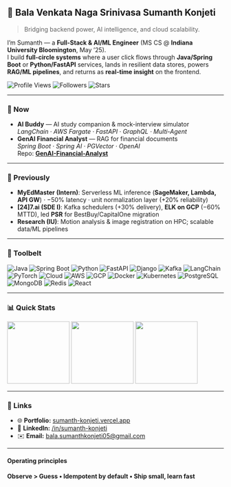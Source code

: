 ## 🌟 Bala Venkata Naga Srinivasa Sumanth Konjeti

> Bridging backend power, AI intelligence, and cloud scalability.

I’m Sumanth — a **Full-Stack & AI/ML Engineer** (MS CS @ **Indiana University Bloomington**, May ’25).  
I build **full-circle systems** where a user click flows through **Java/Spring Boot** or **Python/FastAPI** services,
lands in resilient data stores, powers **RAG/ML pipelines**, and returns as **real-time insight** on the frontend.

![Profile Views](https://komarev.com/ghpvc/?username=SumanthKonjeti007&style=flat)
![Followers](https://img.shields.io/github/followers/SumanthKonjeti007?label=Followers&style=flat)
![Stars](https://img.shields.io/github/stars/SumanthKonjeti007?label=Repo%20Stars&style=flat)

---

### 🔭 Now
- **AI Buddy** — AI study companion & mock-interview simulator  
  _LangChain · AWS Fargate · FastAPI · GraphQL · Multi-Agent_
- **GenAI Financial Analyst** — RAG for financial documents  
  _Spring Boot · Spring AI · PGVector · OpenAI_  
  Repo: **[GenAI-Financial-Analyst](https://github.com/SumanthKonjeti007/GenAI-Financial-Analyst)**

---

### 🧱 Previously
- **MyEdMaster (Intern)**: Serverless ML inference (**SageMaker, Lambda, API GW**) · −50% latency · unit normalization layer (+20% reliability)  
- **[24]7.ai (SDE I)**: Kafka schedulers (+30% delivery), **ELK on GCP** (−60% MTTD), led **PSR** for BestBuy/CapitalOne migration  
- **Research (IU)**: Motion analysis & image registration on HPC; scalable data/ML pipelines

---

### 🧰 Toolbelt
![Java](https://img.shields.io/badge/Java-ED8B00?logo=openjdk&logoColor=white)
![Spring Boot](https://img.shields.io/badge/Spring%20Boot-6DB33F?logo=springboot&logoColor=white)
![Python](https://img.shields.io/badge/Python-3776AB?logo=python&logoColor=white)
![FastAPI](https://img.shields.io/badge/FastAPI-009688?logo=fastapi&logoColor=white)
![Django](https://img.shields.io/badge/Django-0C4B33?logo=django&logoColor=white)
![Kafka](https://img.shields.io/badge/Kafka-231F20?logo=apache-kafka&logoColor=white)
![LangChain](https://img.shields.io/badge/LangChain-121212?logo=chainlink&logoColor=white)
![PyTorch](https://img.shields.io/badge/PyTorch-EE4C2C?logo=pytorch&logoColor=white)
![Cloud](https://img.shields.io/badge/Cloud-AWS%20%7C%20GCP-1a73e8?logo=googlecloud&logoColor=white)
![AWS](https://img.shields.io/badge/AWS-232F3E?logo=amazon-aws&logoColor=white)
![GCP](https://img.shields.io/badge/GCP-1a73e8?logo=googlecloud&logoColor=white)
![Docker](https://img.shields.io/badge/Docker-2496ED?logo=docker&logoColor=white)
![Kubernetes](https://img.shields.io/badge/Kubernetes-326CE5?logo=kubernetes&logoColor=white)
![PostgreSQL](https://img.shields.io/badge/PostgreSQL-4169E1?logo=postgresql&logoColor=white)
![MongoDB](https://img.shields.io/badge/MongoDB-47A248?logo=mongodb&logoColor=white)
![Redis](https://img.shields.io/badge/Redis-DC382D?logo=redis&logoColor=white)
![React](https://img.shields.io/badge/React-20232A?logo=react&logoColor=61DAFB)

---

### 📊 Quick Stats
<img src="https://github-readme-stats.vercel.app/api?username=SumanthKonjeti007&show_icons=true&hide_title=true" height="145">
<img src="https://streak-stats.demolab.com?user=SumanthKonjeti007&hide_border=true" height="145">
<img src="https://github-readme-stats.vercel.app/api/top-langs/?username=SumanthKonjeti007&layout=compact&hide_title=true" height="145">

---

### 🔗 Links
- 🌐 **Portfolio:** [sumanth-konjeti.vercel.app](https://sumanth-konjeti.vercel.app)
- 💼 **LinkedIn:** [/in/sumanth-konjeti](https://www.linkedin.com/in/sumanth-konjeti)
- ✉️ **Email:** [bala.sumanthkonjeti05@gmail.com](mailto:bala.sumanthkonjeti05@gmail.com)

---

#### Operating principles
**Observe > Guess • Idempotent by default • Ship small, learn fast**
